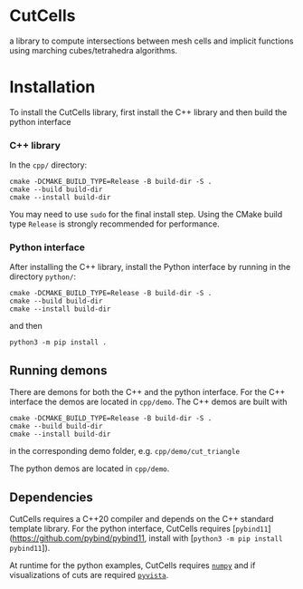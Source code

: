 # CutCells
a library to compute intersections between mesh cells and implicit functions using marching cubes/tetrahedra algorithms. 

# Installation

To install the CutCells library, first install the C++ library and then build the python interface

### C++ library

In the `cpp/` directory:

```console
cmake -DCMAKE_BUILD_TYPE=Release -B build-dir -S .
cmake --build build-dir
cmake --install build-dir
```

You may need to use `sudo` for the final install step. Using the CMake
build type `Release` is strongly recommended for performance.


### Python interface

After installing the C++ library, install the Python interface by running in
the directory `python/`:

```console
cmake -DCMAKE_BUILD_TYPE=Release -B build-dir -S .
cmake --build build-dir
cmake --install build-dir
```

and then

```console
python3 -m pip install .
```

## Running demons 

There are demons for both the C++ and the python interface. 
For the C++ interface the demos are located in `cpp/demo`. The C++ demos are built with 
```console
cmake -DCMAKE_BUILD_TYPE=Release -B build-dir -S .
cmake --build build-dir
cmake --install build-dir
```
in the corresponding demo folder, e.g. `cpp/demo/cut_triangle`

The python demos are located in `cpp/demo`. 

## Dependencies

CutCells requires a C++20 compiler and depends on the C++ standard template library. 
For the python interface, CutCells requires [`pybind11`](https://github.com/pybind/pybind11, install with [`python3 -m pip install pybind11`]). 

At runtime for the python examples, CutCells requires [`numpy`](https://numpy.org) and if visualizations of cuts are required [`pyvista`](https://pyvista.org/).


